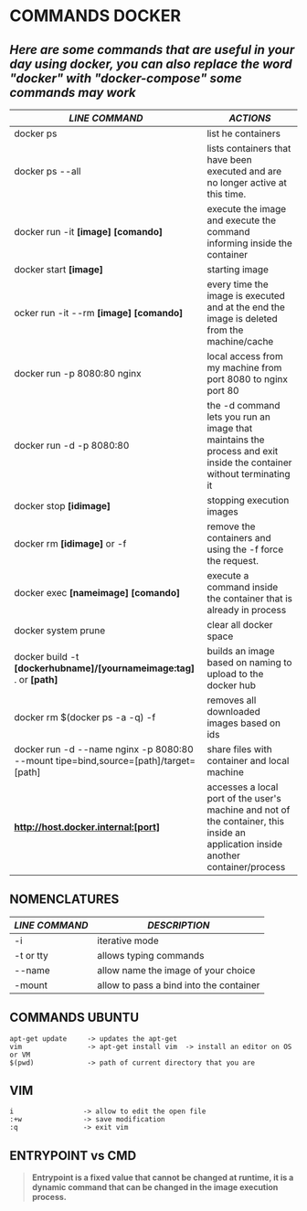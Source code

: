 # COMMANDS DOCKER
## *Here are some commands that are useful in your day using docker, you can also replace the word "docker" with "docker-compose" some commands may work*

_LINE COMMAND_ | _ACTIONS_
------------ | -------------
docker ps | list he containers 
docker ps --all	 | lists containers that have been executed and are no longer active at this time.
docker run -it **[image] [comando]** | execute the image and execute the command informing inside the container
docker start **[image]** | starting image
ocker run -it --rm **[image] [comando]** | every time the image is executed and at the end the image is deleted from the machine/cache
docker run -p 8080:80 nginx | local access from my machine from port 8080 to nginx port 80
docker run -d -p 8080:80 | the -d command lets you run an image that maintains the process and exit inside the container without terminating it
docker stop **[idimage]** | stopping execution images
docker rm **[idimage]** or -f | remove the containers and using the -f force the request.
docker exec **[nameimage] [comando]** | execute a command inside the container that is already in process
docker system prune | clear all docker space
docker build -t **[dockerhubname]/[yournameimage:tag]** . or **[path]** | builds an image based on naming to upload to the docker hub
docker rm $(docker ps -a -q) -f | removes all downloaded images based on ids
docker run -d --name nginx -p 8080:80 --mount tipe=bind,source=[path]/target=[path] | share files with container and local machine
**http://host.docker.internal:[port]** | accesses a local port of the user's machine and not of the container, this inside an application inside another container/process


## NOMENCLATURES

_LINE COMMAND_ | _DESCRIPTION_
------------ | -------------
-i | iterative mode
-t or tty| allows typing commands
--name | allow name the image of your choice
-mount | allow to pass a bind into the container

## COMMANDS UBUNTU
    apt-get update     -> updates the apt-get
    vim                -> apt-get install vim  -> install an editor on OS or VM
    $(pwd)             -> path of current directory that you are



## VIM
    i                 -> allow to edit the open file
    :+w               -> save modification
    :q                -> exit vim


## ENTRYPOINT vs CMD
> **Entrypoint is a fixed value that cannot be changed at runtime, it is a dynamic command that can be changed in the image execution process.**